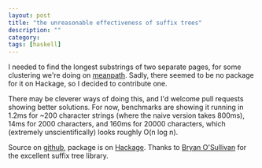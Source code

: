 ```yaml
---
layout: post
title: "the unreasonable effectiveness of suffix trees"
description: ""
category:
tags: [haskell]
---
```


I needed to find the longest substrings of two separate pages, for
some clustering we're doing on [meanpath](https://meanpath.com). Sadly,
there seemed to be no package for it on Hackage, so I decided to
contribute one.

There may be cleverer ways of doing this, and I'd welcome pull
requests showing better solutions. For now, benchmarks are showing it
running in 1.2ms for ~200 character strings (where the naive version
takes 800ms), 14ms for 2000 characters, and 160ms for 20000
characters, which (extremely unscientifically) looks roughly O(n log n).

Source on [github](https://github.com/mwotton/string-similarity),
package is on [Hackage](https://hackage.haskell.org/package/string-similarity).
Thanks to [Bryan O'Sullivan](https://www.serpentine.com) for the excellent suffix tree library.

